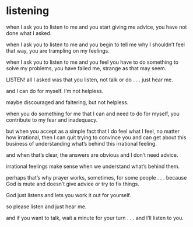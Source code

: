# listening

when I ask you to listen to me and you start giving me advice, you have not done what I asked.

when I ask you to listen to me and you begin to tell me why I shouldn’t feel that way, you are trampling on my feelings.

when I ask you to listen to me and you feel you have to do something to solve my problems, you have failed me, strange as that may seem.

LISTEN! all I asked was that you listen, not talk or do . . . just hear me.

and I can do for myself. I’m not helpless.

maybe discouraged and faltering, but not helpless.

when you do something for me that I can and need to do for myself, you contribute to my fear and inadequacy.

but when you accept as a simple fact that I do feel what I feel, no matter how irrational, then I can quit trying to convince you and can get about this business of understanding what’s behind this irrational feeling.

and when that’s clear, the answers are obvious and I don’t need advice.

irrational feelings make sense when we understand what’s behind them.

perhaps that’s why prayer works, sometimes, for some people . . . because God is mute and doesn’t give advice or try to fix things.

God just listens and lets you work it out for yourself.

so please listen and just hear me.

and if you want to talk, wait a minute for your turn . . . and I’ll listen to you.
